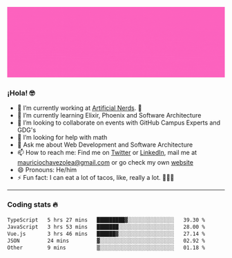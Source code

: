 ![Banner](banner.gif)

### ¡Hola! 🤓

- 🔭 I’m currently working at [Artificial Nerds](https://nerds.ai/). 🤖
- 🌱 I’m currently learning Elixir, Phoenix and Software Architecture
- 👯 I’m looking to collaborate on events with GitHub Campus Experts and GDG's
- 🤔 I’m looking for help with math
- 💬 Ask me about Web Development and Software Architecture
- 📫 How to reach me: Find me on [Twitter](https://twitter.com/ultr4nerd) or [LinkedIn](https://www.linkedin.com/in/mauricio-chávez-olea-4b46b7147/), mail me at [mauriciochavezolea@gmail.com](mailto:mauriciochavezolea@gmail.com) or go check my own [website](mauriciochavez.surge.sh)
- 😄 Pronouns: He/him
- ⚡ Fun fact: I can eat a lot of tacos, like, really a lot. 🌮🌮🌮

---

### Coding stats 🔥

<!--START_SECTION:waka-->
```text
TypeScript   5 hrs 27 mins   █████████▓░░░░░░░░░░░░░░░   39.30 % 
JavaScript   3 hrs 53 mins   ███████░░░░░░░░░░░░░░░░░░   28.00 % 
Vue.js       3 hrs 46 mins   ██████▓░░░░░░░░░░░░░░░░░░   27.14 % 
JSON         24 mins         ▓░░░░░░░░░░░░░░░░░░░░░░░░   02.92 % 
Other        9 mins          ▒░░░░░░░░░░░░░░░░░░░░░░░░   01.18 % 
```
<!--END_SECTION:waka-->
